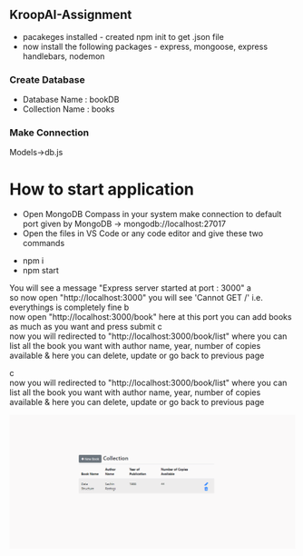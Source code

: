 ## KroopAI-Assignment
* pacakeges installed - created npm init to get .json file
* now install the following packages - express, mongoose, express handlebars, nodemon

### Create Database

* Database Name : bookDB
* Collection Name : books

### Make Connection

  Models->db.js
       

# How to start application

* Open MongoDB Compass in your system make connection to default port given by MongoDB -> mongodb://localhost:27017
* Open the files in VS Code or any code editor and give these two commands 
- npm i
- npm start

You will see a message "Express server started at port : 3000"
a </br> so now open "http://localhost:3000" you will see 'Cannot GET /' i.e. everythings is completely fine
b </br> now open "http://localhost:3000/book" here at this port you can add books as much as you want and press submit
c </br>now you will redirected to "http://localhost:3000/book/list" where you can list all the book you want with author name, year, number of copies available & here you can delete, update or go back to previous page

c </br>now you will redirected to "http://localhost:3000/book/list" where you can list all the book you want 
with author name, year, number of copies available & here you can delete, update or go back to previous page

![Alt](Images/list.PNG)


